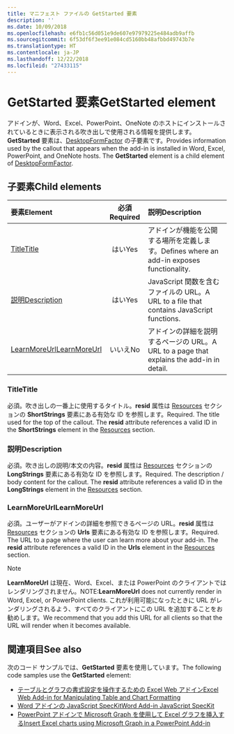 ```yaml
---
title: マニフェスト ファイルの GetStarted 要素
description: ''
ms.date: 10/09/2018
ms.openlocfilehash: e6fb1c56d051e9de607e97979225e484adb9affb
ms.sourcegitcommit: 6f53df6f3ee91e084cd5160bb48afbbd49743b7e
ms.translationtype: HT
ms.contentlocale: ja-JP
ms.lasthandoff: 12/22/2018
ms.locfileid: "27433115"
---
```

# <a name="getstarted-element"></a><span data-ttu-id="a4153-102">GetStarted 要素</span><span class="sxs-lookup"><span data-stu-id="a4153-102">GetStarted element</span></span>

<span data-ttu-id="a4153-p101">アドインが、Word、Excel、PowerPoint、OneNote のホストにインストールされているときに表示される吹き出しで使用される情報を提供します。**GetStarted** 要素は、[DesktopFormFactor](desktopformfactor.md) の子要素です。</span><span class="sxs-lookup"><span data-stu-id="a4153-p101">Provides information used by the callout that appears when the add-in is installed in Word, Excel, PowerPoint, and OneNote hosts. The **GetStarted** element is a child element of [DesktopFormFactor](desktopformfactor.md).</span></span>

## <a name="child-elements"></a><span data-ttu-id="a4153-105">子要素</span><span class="sxs-lookup"><span data-stu-id="a4153-105">Child elements</span></span>

| <span data-ttu-id="a4153-106">要素</span><span class="sxs-lookup"><span data-stu-id="a4153-106">Element</span></span>                       | <span data-ttu-id="a4153-107">必須</span><span class="sxs-lookup"><span data-stu-id="a4153-107">Required</span></span> | <span data-ttu-id="a4153-108">説明</span><span class="sxs-lookup"><span data-stu-id="a4153-108">Description</span></span>                                        |
|:------------------------------|:--------:|:---------------------------------------------------|
| [<span data-ttu-id="a4153-109">Title</span><span class="sxs-lookup"><span data-stu-id="a4153-109">Title</span></span>](#title)               | <span data-ttu-id="a4153-110">はい</span><span class="sxs-lookup"><span data-stu-id="a4153-110">Yes</span></span>      | <span data-ttu-id="a4153-111">アドインが機能を公開する場所を定義します。</span><span class="sxs-lookup"><span data-stu-id="a4153-111">Defines where an add-in exposes functionality.</span></span>     |
| [<span data-ttu-id="a4153-112">説明</span><span class="sxs-lookup"><span data-stu-id="a4153-112">Description</span></span>](#description)   | <span data-ttu-id="a4153-113">はい</span><span class="sxs-lookup"><span data-stu-id="a4153-113">Yes</span></span>      | <span data-ttu-id="a4153-114">JavaScript 関数を含むファイルの URL。</span><span class="sxs-lookup"><span data-stu-id="a4153-114">A URL to a file that contains JavaScript functions.</span></span>|
| [<span data-ttu-id="a4153-115">LearnMoreUrl</span><span class="sxs-lookup"><span data-stu-id="a4153-115">LearnMoreUrl</span></span>](#learnmoreurl) | <span data-ttu-id="a4153-116">いいえ</span><span class="sxs-lookup"><span data-stu-id="a4153-116">No</span></span>       | <span data-ttu-id="a4153-117">アドインの詳細を説明するページの URL。</span><span class="sxs-lookup"><span data-stu-id="a4153-117">A URL to a page that explains the add-in in detail.</span></span>   |

### <a name="title"></a><span data-ttu-id="a4153-118">Title</span><span class="sxs-lookup"><span data-stu-id="a4153-118">Title</span></span> 

<span data-ttu-id="a4153-p102">必須。吹き出しの一番上に使用するタイトル。**resid** 属性は [Resources](resources.md) セクションの **ShortStrings** 要素にある有効な ID を参照します。</span><span class="sxs-lookup"><span data-stu-id="a4153-p102">Required. The title used for the top of the callout. The **resid** attribute references a valid ID in the **ShortStrings** element in the [Resources](resources.md) section.</span></span>

### <a name="description"></a><span data-ttu-id="a4153-122">説明</span><span class="sxs-lookup"><span data-stu-id="a4153-122">Description</span></span>

<span data-ttu-id="a4153-p103">必須。吹き出しの説明/本文の内容。**resid** 属性は [Resources](resources.md) セクションの **LongStrings** 要素にある有効な ID を参照します。</span><span class="sxs-lookup"><span data-stu-id="a4153-p103">Required. The description / body content for the callout. The **resid** attribute references a valid ID in the **LongStrings** element in the [Resources](resources.md) section.</span></span>

### <a name="learnmoreurl"></a><span data-ttu-id="a4153-126">LearnMoreUrl</span><span class="sxs-lookup"><span data-stu-id="a4153-126">LearnMoreUrl</span></span>

<span data-ttu-id="a4153-p104">必須。ユーザーがアドインの詳細を参照できるページの URL。**resid** 属性は [Resources](resources.md) セクションの **Urls** 要素にある有効な ID を参照します。</span><span class="sxs-lookup"><span data-stu-id="a4153-p104">Required. The URL to a page where the user can learn more about your add-in. The **resid** attribute references a valid ID in the **Urls** element in the [Resources](resources.md) section.</span></span>

> [!NOTE]
> <span data-ttu-id="a4153-130">**LearnMoreUrl** は現在、Word、Excel、または PowerPoint のクライアントではレンダリングされません。</span><span class="sxs-lookup"><span data-stu-id="a4153-130">NOTE:**LearnMoreUrl** does not currently render in Word, Excel, or PowerPoint clients.</span></span> <span data-ttu-id="a4153-131">これが利用可能になったときに URL がレンダリングされるよう、すべてのクライアントにこの URL を追加することをお勧めします。</span><span class="sxs-lookup"><span data-stu-id="a4153-131">We recommend that you add this URL for all clients so that the URL will render when it becomes available.</span></span> 

## <a name="see-also"></a><span data-ttu-id="a4153-132">関連項目</span><span class="sxs-lookup"><span data-stu-id="a4153-132">See also</span></span>

<span data-ttu-id="a4153-133">次のコード サンプルでは、**GetStarted** 要素を使用しています。</span><span class="sxs-lookup"><span data-stu-id="a4153-133">The following code samples use the **GetStarted** element:</span></span>

* [<span data-ttu-id="a4153-134">テーブルとグラフの書式設定を操作するための Excel Web アドイン</span><span class="sxs-lookup"><span data-stu-id="a4153-134">Excel Web Add-in for Manipulating Table and Chart Formatting</span></span>](https://github.com/OfficeDev/Excel-Add-in-JavaScript-SalesTracker)
* [<span data-ttu-id="a4153-135">Word アドインの JavaScript SpecKit</span><span class="sxs-lookup"><span data-stu-id="a4153-135">Word Add-in JavaScript SpecKit</span></span>](https://github.com/OfficeDev/Word-Add-in-JS-SpecKit)
* [<span data-ttu-id="a4153-136">PowerPoint アドインで Microsoft Graph を使用して Excel グラフを挿入する</span><span class="sxs-lookup"><span data-stu-id="a4153-136">Insert Excel charts using Microsoft Graph in a PowerPoint Add-in</span></span>](https://github.com/OfficeDev/PowerPoint-Add-in-Microsoft-Graph-ASPNET-InsertChart)
